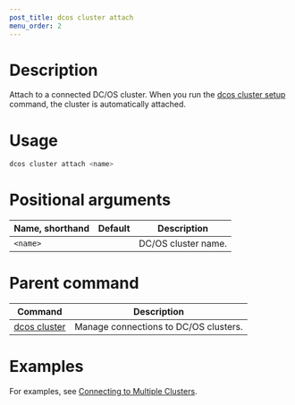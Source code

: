 ```yaml
---
post_title: dcos cluster attach
menu_order: 2
---
```


# Description
Attach to a connected DC/OS cluster. When you run the [dcos cluster setup](/docs/1.10/cli/command-reference/dcos-cluster/dcos-cluster-setup) command, the cluster is automatically attached.

# Usage

```bash
dcos cluster attach <name>
```

# Positional arguments

| Name, shorthand | Default | Description |
|---------|-------------|-------------|
| `<name>`   |             | DC/OS cluster name. |

# Parent command

| Command | Description |
|---------|-------------|
| [dcos cluster](/docs/1.10/cli/command-reference/dcos-cluster/) | Manage connections to DC/OS clusters. |

# Examples
For examples, see [Connecting to Multiple Clusters](/docs/1.10/cli/multi-cluster-cli/).
